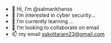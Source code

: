 - 👋 Hi, I’m @salmankhanss
- 👀 I’m interested in cyber security...
- 🌱 I’m currently learning ...
- 💞️ I’m looking to collaborate on email
- 📫 my email sskottaram23@gmail.com

<!---
salmankhanss/salmankhanss is a ✨ special ✨ repository because its `README.md` (this file) appears on your GitHub profile.
You can click the Preview link to take a look at your changes.
--->
